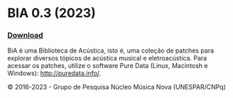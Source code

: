 # BIA 0.3 (2023)
### [Download](https://github.com/nucleomusicanova/BiA/archive/refs/tags/0.3.zip)

BiA é uma Biblioteca de Acústica, isto é, uma coleção de patches para explorar diversos tópicos de acústica musical e eletroacústica. Para acessar os patches, utilize o software Pure Data (Linux, Macintosh e Windows): http://puredata.info/. 

© 2016-2023 - Grupo de Pesquisa Núcleo Música Nova (UNESPAR/CNPq)
